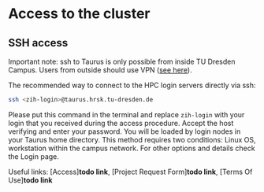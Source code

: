 # Access to the cluster

## SSH access

Important note: ssh to Taurus is only possible from inside TU Dresden Campus. Users from outside
should use VPN ([see
here](https://tu-dresden.de/zih/dienste/service-katalog/arbeitsumgebung/zugang_datennetz/vpn)).

The recommended way to connect to the HPC login servers directly via ssh:

```Bash
ssh <zih-login>@taurus.hrsk.tu-dresden.de
```

Please put this command in the terminal and replace `zih-login` with your login that you received
during the access procedure. Accept the host verifying and enter your password. You will be loaded
by login nodes in your Taurus home directory.  This method requires two conditions: Linux OS,
workstation within the campus network. For other options and details check the Login page.

Useful links: [Access]**todo link**, [Project Request Form]**todo link**, [Terms Of Use]**todo link**
